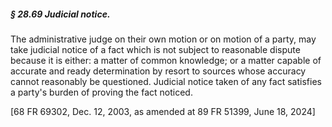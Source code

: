 ##### § 28.69 Judicial notice. #####

The administrative judge on their own motion or on motion of a party, may take judicial notice of a fact which is not subject to reasonable dispute because it is either: a matter of common knowledge; or a matter capable of accurate and ready determination by resort to sources whose accuracy cannot reasonably be questioned. Judicial notice taken of any fact satisfies a party's burden of proving the fact noticed.

[68 FR 69302, Dec. 12, 2003, as amended at 89 FR 51399, June 18, 2024]
